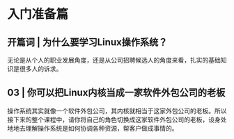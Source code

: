 # 入门准备篇

## 开篇词 | 为什么要学习Linux操作系统？

无论是从个人的职业发展角度，还是从公司招聘候选人的角度来看，扎实的基础知识是很多人的诉求。

## 03 | 你可以把Linux内核当成一家软件外包公司的老板

操作系统其实就像一个软件外包公司，其内核就相当于这家外包公司的老板。所以接下来的整个课程中，请你将自己的角色切换成这家软件外包公司的老板，设身处地地去理解操作系统是如何协调各种资源，帮客户做成事情的。

